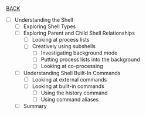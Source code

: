[BACK](./part_01.md)
- [ ] Understanding the Shell
    - [ ] Exploring Shell Types
    - [ ] Exploring Parent and Child Shell Relationships
        - [ ] Looking at process lists
        - [ ] Creatively using subshells
            - [ ] Investigating background mode
            - [ ] Putting process lists into the background
            - [ ] Looking at co-processing
    - [ ] Understanding Shell Built-In Commands
        - [ ] Looking at external commands
        - [ ] Looking at built-in commands
            - [ ] Using the history command
            - [ ] Using command aliases
    - [ ] Summary